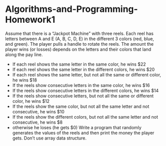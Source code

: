 # Algorithms-and-Programming-Homework1

Assume that there is a “Jackpot Machine” with three reels.
Each reel has letters between A and E (A, B, C, D, E) in the different 3 colors (red, blue, and green).
The player pulls a handle to rotate the reels. The amount the player wins (or losses) depends on the letters and their colors
that land along the pay line.
- If each reel shows the same letter in the same color, he wins $22
- If each reel shows the same letter in the different colors, he wins $20 
- If each reel shows the same letter, but not all the same or different color, he wins $18 
- If the reels show consecutive letters in the same color, he wins $16 
- If the reels show consecutive letters in the different colors, he wins $14 
- If the reels show consecutive letters, but not all the same or different color, he wins $12 
- If the reels show the same color, but not all the same letter and not consecutive, he wins $10 
- If the reels show the different colors, but not all the same letter and not consecutive, he wins $8 
- otherwise he loses (he gets $0)
Write a program that randomly generates the values of the reels and then print the money the player gets.
Don’t use array data structure.
